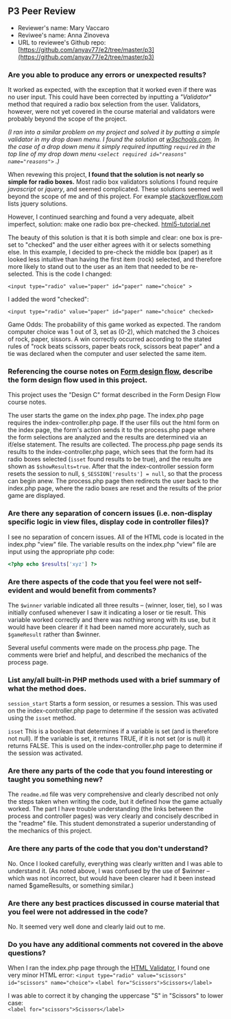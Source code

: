 ## P3 Peer Review

+ Reviewer's name: Mary Vaccaro
+ Reviwee's name: Anna Zinoveva
+ URL to reviewee's Github repo: [https://github.com/anyav77/e2/tree/master/p3](https://github.com/anyav77/e2/tree/master/p3)

### Are you able to produce any errors or unexpected results?

It worked as expected, with the exception that it worked even if there was no user input. This could have been corrected by inputting a _"Validator"_ method that required a radio box selection from the user. Validators, however, were not yet covered in the course material and validators were probably beyond the scope of the project. 

_(I ran into a similar problem on my project and solved it by putting a simple validator in my drop down menu. I found the solution at [w3schools.com](https://www.w3schools.com/tags/att_select_required.asp). In the case of a drop down menu it simply required inputting ```required``` in the top line of my drop down menu ```<select required id="reasons" name="reasons">``` .)_

When revewing this project, **I found that the solution is not nearly so simple for radio boxes.**  Most radio box validators solutions I found require _javascript_ or _jquery_, and seemed complicated. These solutions seemed well beyond the scope of me and of this project. For example [stackoverflow.com](https://stackoverflow.com/questions/10349556/best-way-to-validate-fields-and-radio-buttons-with-jquery) lists jquery solutions. 

However, I continued searching and found a very adequate, albeit imperfect, solution: make one radio box pre-checked. [html5-tutorial.net](https://html5-tutorial.net/forms/radiobuttons/) 

The beauty of this solution is that it is both simple and clear: one box is pre-set to "checked" and the user either agrees with it or selects something else. In this example, I decided to pre-check the middle box (paper) as it looked less intuitive than having the first item (rock) selected, and therefore more likely to stand out to the user as an item that needed to be re-selected. This is the code I changed:

```<input type="radio" value="paper" id="paper" name="choice" >```

I added the word "checked":

```<input type="radio" value="paper" id="paper" name="choice" checked>```

Game Odds: The probability of this game worked as expected. The random computer choice was 1 out of 3, set as (0-2), which matched the 3 choices of rock, paper, sissors. A win correctly occurred  according to the stated rules of "rock beats scissors, paper beats rock, scissors beat paper" and a tie was declared when the computer and user selected the same item.


### Referencing the course notes on [Form design flow](https://hesweb.dev/e2/notes#/php/form-flow), describe the form design flow used in this project.

This project uses the "Design C" format described in the Form Design Flow course notes.

The user starts the game on the index.php page. The index.php page requires the index-controller.php page.  If the user fills out the html form on the index page, the form's action sends it to the process.php page where the form selections are analyzed and the results are determined via an if/else statement. The results are collected. The process.php page sends its results to the index-controller.php page, which sees that the form had its radio boxes selected (```isset``` found results to be true), and the results are shown as ```$showResults=true```. After that the index-controller session form resets the session to null, ```$_SESSION['results'] = null```, so that the process can begin anew. The process.php page then redirects the user back to the index.php page, where the radio boxes are reset and the results of the prior game are displayed.

### Are there any separation of concern issues (i.e. non-display specific logic in view files, display code in controller files)? 

I see no separation of concern issues. All of the HTML code is located in the index.php "view" file. The variable results on the index.php "view" file are input using the appropriate php code:
```php
<?php echo $results['xyz'] ?>
``` 

### Are there aspects of the code that you feel were not self-evident and would benefit from comments?

The ```$winner``` variable indicated all three results – (winner, loser, tie), so I was initially confused whenever I saw it indicating a loser or tie result. This variable worked correctly and there was nothing wrong with its use, but it would have been clearer if it had been named more accurately, such as ```$gameResult``` rather than $winner. 

Several useful comments were made on the process.php page. The comments were brief and helpful, and described the mechanics of the process page.

### List any/all built-in PHP methods used with a brief summary of what the method does.

```session_start``` Starts a form session, or resumes a session. This was used on the index-controller.php page to determine if the session was activated using the ```isset``` method.

```isset``` This is a boolean that determines if a variable is set (and is therefore not null). If the variable is set, it returns TRUE, if it is not set (or is null) it returns FALSE. This is used on the index-controller.php page to determine if the session was activated.

### Are there any parts of the code that you found interesting or taught you something new?

The ```readme.md``` file was very comprehensive and clearly described not only the steps taken when writing the code, but it defined how the game actually worked. The part I have trouble understanding (the links between the process and controller pages) was very clearly and concisely described in the "readme" file. This student demonstrated a superior understanding of the mechanics of this project. 

### Are there any parts of the code that you don't understand?

No. Once I looked carefully, everything was clearly written and I was able to understand it. (As noted above, I was confused by the use of $winner – which was not incorrect, but would have been clearer had it been instead named $gameResults, or something similar.)

### Are there any best practices discussed in course material that you feel were not addressed in the code?

No. It seemed very well done and clearly laid out to me.

### Do you have any additional comments not covered in the above questions?
When I ran the index.php page through the [HTML Validator](https://html5.validator.nu/), I found one very minor HTML error: 
```<input type="radio" value="scissors" id="scissors" name="choice">```
   ```<label for="Scissors">Scissors</label>```

I was able to correct it by changing the uppercase "S" in "Scissors" to lower case:   
 ```<label for="scissors">Scissors</label>```